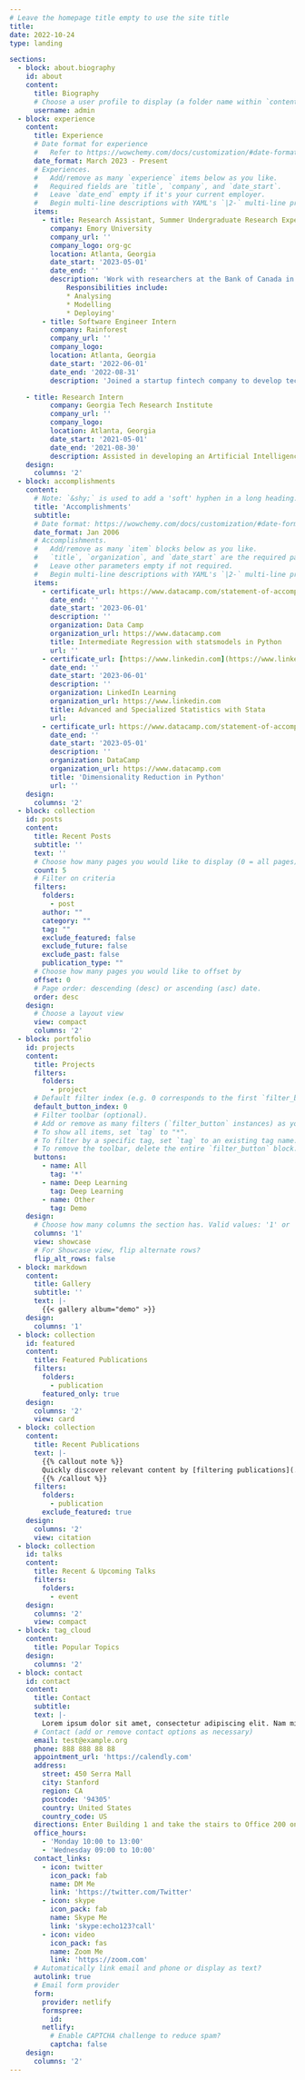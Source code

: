 ```yaml
---
# Leave the homepage title empty to use the site title
title:
date: 2022-10-24
type: landing

sections:
  - block: about.biography
    id: about
    content:
      title: Biography
      # Choose a user profile to display (a folder name within `content/authors/`)
      username: admin
  - block: experience
    content:
      title: Experience
      # Date format for experience
      #   Refer to https://wowchemy.com/docs/customization/#date-format
      date_format: March 2023 - Present
      # Experiences.
      #   Add/remove as many `experience` items below as you like.
      #   Required fields are `title`, `company`, and `date_start`.
      #   Leave `date_end` empty if it's your current employer.
      #   Begin multi-line descriptions with YAML's `|2-` multi-line prefix.
      items:
        - title: Research Assistant, Summer Undergraduate Research Experience (SURE) Program
          company: Emory University
          company_url: ''
          company_logo: org-gc
          location: Atlanta, Georgia
          date_start: '2023-05-01'
          date_end: ''
          description: 'Work with researchers at the Bank of Canada in a project using the Bank’s proprietary yearly Bitcoin Omnibus Survey to investigate cryptocurrency                 ownership. Present weekly on research progress and findings to SURE mentor and project stakeholders'
              Responsibilities include:
              * Analysing
              * Modelling
              * Deploying'
        - title: Software Engineer Intern
          company: Rainforest
          company_url: ''
          company_logo: 
          location: Atlanta, Georgia
          date_start: '2022-06-01'
          date_end: '2022-08-31'
          description: 'Joined a startup fintech company to develop technology for independent software vendors (ISVs) to embed payments into their product. Used Go, Python, and Vue JS to specifically collect pertinent information and details from customers using Rainforest technology and storing them in an accessible database.'

    - title: Research Intern
          company: Georgia Tech Research Institute
          company_url: ''
          company_logo: 
          location: Atlanta, Georgia
          date_start: '2021-05-01'
          date_end: '2021-08-30'
          description: Assisted in developing an Artificial Intelligence system that proactively initiates speech to support elderly people who live alone
    design:
      columns: '2'
  - block: accomplishments
    content:
      # Note: `&shy;` is used to add a 'soft' hyphen in a long heading.
      title: 'Accomplishments'
      subtitle:
      # Date format: https://wowchemy.com/docs/customization/#date-format
      date_format: Jan 2006
      # Accomplishments.
      #   Add/remove as many `item` blocks below as you like.
      #   `title`, `organization`, and `date_start` are the required parameters.
      #   Leave other parameters empty if not required.
      #   Begin multi-line descriptions with YAML's `|2-` multi-line prefix.
      items:
        - certificate_url: https://www.datacamp.com/statement-of-accomplishment/course/cadc9214519905881ba56b7bb0131beec4162fbf?raw=1
          date_end: ''
          date_start: '2023-06-01'
          description: ''
          organization: Data Camp
          organization_url: https://www.datacamp.com
          title: Intermediate Regression with statsmodels in Python
          url: ''
        - certificate_url: [https://www.linkedin.com](https://www.linkedin.com/learning/certificates/6d35eb5e647cb53a8e1d927a6baaa61374f0d42e7470a0979d4456aea07421b1)
          date_end: ''
          date_start: '2023-06-01'
          description: ''
          organization: LinkedIn Learning
          organization_url: https://www.linkedin.com
          title: Advanced and Specialized Statistics with Stata
          url: 
        - certificate_url: https://www.datacamp.com/statement-of-accomplishment/course/823374d24fb62e8bb7e48d9ffc629d0925d0575f?raw=1
          date_end: ''
          date_start: '2023-05-01'
          description: ''
          organization: DataCamp
          organization_url: https://www.datacamp.com
          title: 'Dimensionality Reduction in Python'
          url: ''
    design:
      columns: '2'
  - block: collection
    id: posts
    content:
      title: Recent Posts
      subtitle: ''
      text: ''
      # Choose how many pages you would like to display (0 = all pages)
      count: 5
      # Filter on criteria
      filters:
        folders:
          - post
        author: ""
        category: ""
        tag: ""
        exclude_featured: false
        exclude_future: false
        exclude_past: false
        publication_type: ""
      # Choose how many pages you would like to offset by
      offset: 0
      # Page order: descending (desc) or ascending (asc) date.
      order: desc
    design:
      # Choose a layout view
      view: compact
      columns: '2'
  - block: portfolio
    id: projects
    content:
      title: Projects
      filters:
        folders:
          - project
      # Default filter index (e.g. 0 corresponds to the first `filter_button` instance below).
      default_button_index: 0
      # Filter toolbar (optional).
      # Add or remove as many filters (`filter_button` instances) as you like.
      # To show all items, set `tag` to "*".
      # To filter by a specific tag, set `tag` to an existing tag name.
      # To remove the toolbar, delete the entire `filter_button` block.
      buttons:
        - name: All
          tag: '*'
        - name: Deep Learning
          tag: Deep Learning
        - name: Other
          tag: Demo
    design:
      # Choose how many columns the section has. Valid values: '1' or '2'.
      columns: '1'
      view: showcase
      # For Showcase view, flip alternate rows?
      flip_alt_rows: false
  - block: markdown
    content:
      title: Gallery
      subtitle: ''
      text: |-
        {{< gallery album="demo" >}}
    design:
      columns: '1'
  - block: collection
    id: featured
    content:
      title: Featured Publications
      filters:
        folders:
          - publication
        featured_only: true
    design:
      columns: '2'
      view: card
  - block: collection
    content:
      title: Recent Publications
      text: |-
        {{% callout note %}}
        Quickly discover relevant content by [filtering publications](./publication/).
        {{% /callout %}}
      filters:
        folders:
          - publication
        exclude_featured: true
    design:
      columns: '2'
      view: citation
  - block: collection
    id: talks
    content:
      title: Recent & Upcoming Talks
      filters:
        folders:
          - event
    design:
      columns: '2'
      view: compact
  - block: tag_cloud
    content:
      title: Popular Topics
    design:
      columns: '2'
  - block: contact
    id: contact
    content:
      title: Contact
      subtitle:
      text: |-
        Lorem ipsum dolor sit amet, consectetur adipiscing elit. Nam mi diam, venenatis ut magna et, vehicula efficitur enim.
      # Contact (add or remove contact options as necessary)
      email: test@example.org
      phone: 888 888 88 88
      appointment_url: 'https://calendly.com'
      address:
        street: 450 Serra Mall
        city: Stanford
        region: CA
        postcode: '94305'
        country: United States
        country_code: US
      directions: Enter Building 1 and take the stairs to Office 200 on Floor 2
      office_hours:
        - 'Monday 10:00 to 13:00'
        - 'Wednesday 09:00 to 10:00'
      contact_links:
        - icon: twitter
          icon_pack: fab
          name: DM Me
          link: 'https://twitter.com/Twitter'
        - icon: skype
          icon_pack: fab
          name: Skype Me
          link: 'skype:echo123?call'
        - icon: video
          icon_pack: fas
          name: Zoom Me
          link: 'https://zoom.com'
      # Automatically link email and phone or display as text?
      autolink: true
      # Email form provider
      form:
        provider: netlify
        formspree:
          id:
        netlify:
          # Enable CAPTCHA challenge to reduce spam?
          captcha: false
    design:
      columns: '2'
---
```

